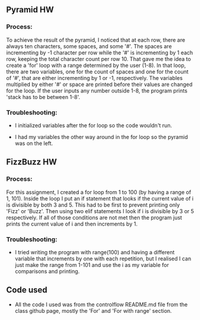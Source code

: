 ## Pyramid HW

### Process:

   To achieve the result of the pyramid, I noticed that at each row, there are always ten characters, some spaces, and some '#'. The spaces are incrementing by -1 character per row while the '#' is incrementing by 1 each row, keeping the total character count per row 10. That gave me the idea to create a 'for' loop with a range determined by the user (1-8). In that loop, there are two variables, one for the count of spaces and one for the count of '#', that are either incrementing by 1 or -1, respectively. The variables multiplied by either '#' or space are printed before their values are changed for the loop. If the user inputs any number outside 1-8, the program prints 'stack has to be between 1-8'.

### Troubleshooting:

- I initialized variables after the for loop so the code wouldn't run.

- I had my variables the other way around in the for loop so the pyramid was on the left.

## FizzBuzz HW

### Process:

   For this assignment, I created a for loop from 1 to 100 (by having a range of 1, 101). Inside the loop I put an if statement that looks if the current value of i is divisible by both 3 and 5. This had to be first to prevent printing only 'Fizz' or 'Buzz'. Then using two elif statements I look if i is divisible by 3 or 5 respectively. If all of those conditions are not met then the program just prints the current value of i and then increments by 1.

### Troubleshooting:

- I tried writing the program with range(100) and having a different variable that increments by one with each repetition, but I realised I can just make the range from 1-101 and use the i as my variable for comparisons and printing.

## Code used

- All the code I used was from the controlflow README.md file from the class github page, mostly the 'For' and 'For with range' section.

